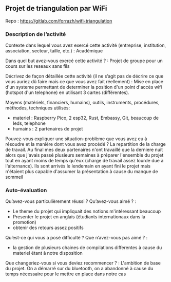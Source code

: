 ## Projet de triangulation par WiFi

Repo : https://gitlab.com/forrazh/wifi-triangulation
### Description de l’activité

Contexte dans lequel vous avez exercé cette activité (entreprise, institution, association, secteur, taille, etc.) : Académique

Dans quel but avez-vous exercé cette activité ? : Projet de groupe pour un cours sur les reseaux sans fils

Décrivez de façon détaillée cette activité (il ne s’agit pas de décrire ce que vous auriez dû faire mais ce que vous avez fait réellement) : Mise en place d'un systeme permettant de determiner la position d'un point d'accès wifi (hotspot d'un telephone) en utilisant 3 cartes (différentes).

Moyens (matériels, financiers, humains), outils, instruments, procédures, méthodes, techniques utilisés: 
- materiel : Raspberry Pico, 2 esp32, Rust, Embassy, Git, beaucoup de leds, telephone
- humains : 2 partenaires de projet

Pouvez-vous expliquer une situation-problème que vous avez eu à résoudre et la manière dont vous avez procédé ?
La repartition de la charge de travail. Au final mes deux partenaires n'ont travaillé que la derniere nuit alors que j'avais passé plusieurs semaines à préparer l'ensemble du projet tout en ayant moins de temps qu'eux (charge de travail assez lourde due à l'alternance).
Ils sont arrivés le lendemain en ayant fini le projet mais n'étaient plus capable d'assumer la présentation à cause du manque de sommeil


### Auto-évaluation
Qu’avez-vous particulièrement réussi ? Qu’avez-vous aimé ? : 
- Le theme du projet qui impliquait des notions m'intéressant beaucoup
- Presenter le projet en anglais (étudiants internationaux dans la promotion) 
- obtenir des retours assez positifs

Qu’est-ce qui vous a posé difficulté ? Que n’avez-vous pas aimé ? : 
- la gestion de plusieurs chaines de compilations differentes à cause du materiel étant à notre disposition

Que changeriez-vous si vous deviez recommencer ? : L'ambition de base du projet. On a démarré sur du bluetooth, on a abandonné à cause du temps nécessaire pour le mettre en place dans notre cas
